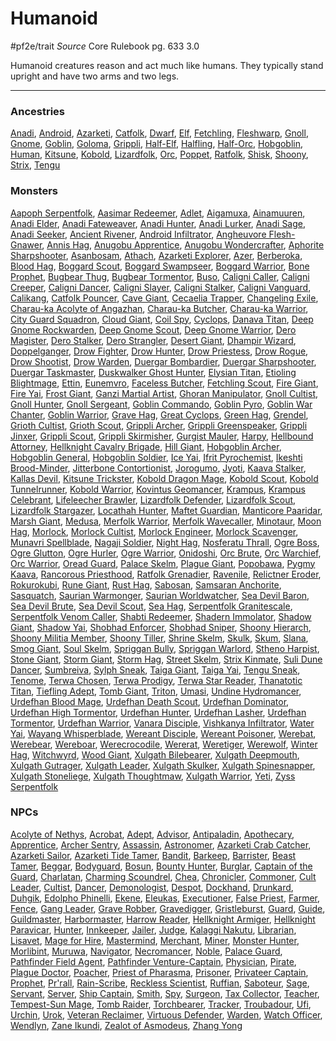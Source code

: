 # Humanoid
#pf2e/trait 
*Source* Core Rulebook pg. 633 3.0

Humanoid creatures reason and act much like humans. They typically stand upright and have two arms and two legs.

---

### Ancestries
[Anadi](Anadi), [Android](Android), [Azarketi](Azarketi), [Catfolk](Catfolk), [Dwarf](Dwarf), [Elf](Elf), [Fetchling](Fetchling), [Fleshwarp](Fleshwarp), [Gnoll](Gnoll), [Gnome](Gnome), [Goblin](Goblin), [Goloma](Goloma), [Grippli](Grippli), [Half-Elf](Half-Elf), [Halfling](Halfling), [Half-Orc](Half-Orc), [Hobgoblin](Hobgoblin), [Human](Human), [Kitsune](Kitsune), [Kobold](Kobold), [Lizardfolk](Lizardfolk), [Orc](Orc), [Poppet](Poppet), [Ratfolk](Ratfolk), [Shisk](Shisk), [Shoony](Shoony), [Strix](Strix), [Tengu](Tengu)

### Monsters
[Aapoph Serpentfolk](Aapoph%20Serpentfolk), [Aasimar Redeemer](Aasimar%20Redeemer), [Adlet](Adlet), [Aigamuxa](Aigamuxa), [Ainamuuren](Ainamuuren), [Anadi Elder](Anadi%20Elder), [Anadi Fateweaver](Anadi%20Fateweaver), [Anadi Hunter](Anadi%20Hunter), [Anadi Lurker](Anadi%20Lurker), [Anadi Sage](Anadi%20Sage), [Anadi Seeker](Anadi%20Seeker), [Ancient Rivener](Ancient%20Rivener), [Android Infiltrator](Android%20Infiltrator), [Angheuvore Flesh-Gnawer](Angheuvore%20Flesh-Gnawer), [Annis Hag](Annis%20Hag), [Anugobu Apprentice](Anugobu%20Apprentice), [Anugobu Wondercrafter](Anugobu%20Wondercrafter), [Aphorite Sharpshooter](Aphorite%20Sharpshooter), [Asanbosam](Asanbosam), [Athach](Athach), [Azarketi Explorer](Azarketi%20Explorer), [Azer](Azer), [Berberoka](Berberoka), [Blood Hag](Blood%20Hag), [Boggard Scout](Boggard%20Scout), [Boggard Swampseer](Boggard%20Swampseer), [Boggard Warrior](Boggard%20Warrior), [Bone Prophet](Bone%20Prophet), [Bugbear Thug](Bugbear%20Thug), [Bugbear Tormentor](Bugbear%20Tormentor), [Buso](Buso), [Caligni Caller](Caligni%20Caller), [Caligni Creeper](Caligni%20Creeper), [Caligni Dancer](Caligni%20Dancer), [Caligni Slayer](Caligni%20Slayer), [Caligni Stalker](Caligni%20Stalker), [Caligni Vanguard](Caligni%20Vanguard), [Calikang](Calikang), [Catfolk Pouncer](Catfolk%20Pouncer), [Cave Giant](Cave%20Giant), [Cecaelia Trapper](Cecaelia%20Trapper), [Changeling Exile](Changeling%20Exile), [Charau-ka Acolyte of Angazhan](Charau-ka%20Acolyte%20of%20Angazhan), [Charau-ka Butcher](Charau-ka%20Butcher), [Charau-ka Warrior](Charau-ka%20Warrior), [City Guard Squadron](City%20Guard%20Squadron), [Cloud Giant](Cloud%20Giant), [Coil Spy](Coil%20Spy), [Cyclops](Cyclops), [Danava Titan](Danava%20Titan), [Deep Gnome Rockwarden](Deep%20Gnome%20Rockwarden), [Deep Gnome Scout](Deep%20Gnome%20Scout), [Deep Gnome Warrior](Deep%20Gnome%20Warrior), [Dero Magister](Dero%20Magister), [Dero Stalker](Dero%20Stalker), [Dero Strangler](Dero%20Strangler), [Desert Giant](Desert%20Giant), [Dhampir Wizard](Dhampir%20Wizard), [Doppelganger](Doppelganger), [Drow Fighter](Drow%20Fighter), [Drow Hunter](Drow%20Hunter), [Drow Priestess](Drow%20Priestess), [Drow Rogue](Drow%20Rogue), [Drow Shootist](Drow%20Shootist), [Drow Warden](Drow%20Warden), [Duergar Bombardier](Duergar%20Bombardier), [Duergar Sharpshooter](Duergar%20Sharpshooter), [Duergar Taskmaster](Duergar%20Taskmaster), [Duskwalker Ghost Hunter](Duskwalker%20Ghost%20Hunter), [Elysian Titan](Elysian%20Titan), [Etioling Blightmage](Etioling%20Blightmage), [Ettin](Ettin), [Eunemvro](Eunemvro), [Faceless Butcher](Faceless%20Butcher), [Fetchling Scout](Fetchling%20Scout), [Fire Giant](Fire%20Giant), [Fire Yai](Fire%20Yai), [Frost Giant](Frost%20Giant), [Ganzi Martial Artist](Ganzi%20Martial%20Artist), [Ghoran Manipulator](Ghoran%20Manipulator), [Gnoll Cultist](Gnoll%20Cultist), [Gnoll Hunter](Gnoll%20Hunter), [Gnoll Sergeant](Gnoll%20Sergeant), [Goblin Commando](Goblin%20Commando), [Goblin Pyro](Goblin%20Pyro), [Goblin War Chanter](Goblin%20War%20Chanter), [Goblin Warrior](Goblin%20Warrior), [Grave Hag](Grave%20Hag), [Great Cyclops](Great%20Cyclops), [Green Hag](Green%20Hag), [Grendel](Grendel), [Grioth Cultist](Grioth%20Cultist), [Grioth Scout](Grioth%20Scout), [Grippli Archer](Grippli%20Archer), [Grippli Greenspeaker](Grippli%20Greenspeaker), [Grippli Jinxer](Grippli%20Jinxer), [Grippli Scout](Grippli%20Scout), [Grippli Skirmisher](Grippli%20Skirmisher), [Gurgist Mauler](Gurgist%20Mauler), [Harpy](Harpy), [Hellbound Attorney](Hellbound%20Attorney), [Hellknight Cavalry Brigade](Hellknight%20Cavalry%20Brigade), [Hill Giant](Hill%20Giant), [Hobgoblin Archer](Hobgoblin%20Archer), [Hobgoblin General](Hobgoblin%20General), [Hobgoblin Soldier](Hobgoblin%20Soldier), [Ice Yai](Ice%20Yai), [Ifrit Pyrochemist](Ifrit%20Pyrochemist), [Ikeshti Brood-Minder](Ikeshti%20Brood-Minder), [Jitterbone Contortionist](Jitterbone%20Contortionist), [Jorogumo](Jorogumo), [Jyoti](Jyoti), [Kaava Stalker](Kaava%20Stalker), [Kallas Devil](Kallas%20Devil), [Kitsune Trickster](Kitsune%20Trickster), [Kobold Dragon Mage](Kobold%20Dragon%20Mage), [Kobold Scout](Kobold%20Scout), [Kobold Tunnelrunner](Kobold%20Tunnelrunner), [Kobold Warrior](Kobold%20Warrior), [Kovintus Geomancer](Kovintus%20Geomancer), [Krampus](Krampus), [Krampus Celebrant](Krampus%20Celebrant), [Lifeleecher Brawler](Lifeleecher%20Brawler), [Lizardfolk Defender](Lizardfolk%20Defender), [Lizardfolk Scout](Lizardfolk%20Scout), [Lizardfolk Stargazer](Lizardfolk%20Stargazer), [Locathah Hunter](Locathah%20Hunter), [Maftet Guardian](Maftet%20Guardian), [Manticore Paaridar](Manticore%20Paaridar), [Marsh Giant](Marsh%20Giant), [Medusa](Medusa), [Merfolk Warrior](Merfolk%20Warrior), [Merfolk Wavecaller](Merfolk%20Wavecaller), [Minotaur](Minotaur), [Moon Hag](Moon%20Hag), [Morlock](Morlock), [Morlock Cultist](Morlock%20Cultist), [Morlock Engineer](Morlock%20Engineer), [Morlock Scavenger](Morlock%20Scavenger), [Munavri Spellblade](Munavri%20Spellblade), [Nagaji Soldier](Nagaji%20Soldier), [Night Hag](Night%20Hag), [Nosferatu Thrall](Nosferatu%20Thrall), [Ogre Boss](Ogre%20Boss), [Ogre Glutton](Ogre%20Glutton), [Ogre Hurler](Ogre%20Hurler), [Ogre Warrior](Ogre%20Warrior), [Onidoshi](Onidoshi), [Orc Brute](Orc%20Brute), [Orc Warchief](Orc%20Warchief), [Orc Warrior](Orc%20Warrior), [Oread Guard](Oread%20Guard), [Palace Skelm](Palace%20Skelm), [Plague Giant](Plague%20Giant), [Popobawa](Popobawa), [Pygmy Kaava](Pygmy%20Kaava), [Rancorous Priesthood](Rancorous%20Priesthood), [Ratfolk Grenadier](Ratfolk%20Grenadier), [Ravenile](Ravenile), [Relictner Eroder](Relictner%20Eroder), [Rokurokubi](Rokurokubi), [Rune Giant](Rune%20Giant), [Rust Hag](Rust%20Hag), [Sabosan](Sabosan), [Samsaran Anchorite](Samsaran%20Anchorite), [Sasquatch](Sasquatch), [Saurian Warmonger](Saurian%20Warmonger), [Saurian Worldwatcher](Saurian%20Worldwatcher), [Sea Devil Baron](Sea%20Devil%20Baron), [Sea Devil Brute](Sea%20Devil%20Brute), [Sea Devil Scout](Sea%20Devil%20Scout), [Sea Hag](Sea%20Hag), [Serpentfolk Granitescale](Serpentfolk%20Granitescale), [Serpentfolk Venom Caller](Serpentfolk%20Venom%20Caller), [Shabti Redeemer](Shabti%20Redeemer), [Shadern Immolator](Shadern%20Immolator), [Shadow Giant](Shadow%20Giant), [Shadow Yai](Shadow%20Yai), [Shobhad Enforcer](Shobhad%20Enforcer), [Shobhad Sniper](Shobhad%20Sniper), [Shoony Hierarch](Shoony%20Hierarch), [Shoony Militia Member](Shoony%20Militia%20Member), [Shoony Tiller](Shoony%20Tiller), [Shrine Skelm](Shrine%20Skelm), [Skulk](Skulk), [Skum](Skum), [Slana](Slana), [Smog Giant](Smog%20Giant), [Soul Skelm](Soul%20Skelm), [Spriggan Bully](Spriggan%20Bully), [Spriggan Warlord](Spriggan%20Warlord), [Stheno Harpist](Stheno%20Harpist), [Stone Giant](Stone%20Giant), [Storm Giant](Storm%20Giant), [Storm Hag](Storm%20Hag), [Street Skelm](Street%20Skelm), [Strix Kinmate](Strix%20Kinmate), [Suli Dune Dancer](Suli%20Dune%20Dancer), [Sumbreiva](Sumbreiva), [Sylph Sneak](Sylph%20Sneak), [Taiga Giant](Taiga%20Giant), [Taiga Yai](Taiga%20Yai), [Tengu Sneak](Tengu%20Sneak), [Tenome](Tenome), [Terwa Chosen](Terwa%20Chosen), [Terwa Prodigy](Terwa%20Prodigy), [Terwa Star Reader](Terwa%20Star%20Reader), [Thanatotic Titan](Thanatotic%20Titan), [Tiefling Adept](Tiefling%20Adept), [Tomb Giant](Tomb%20Giant), [Triton](Triton), [Umasi](Umasi), [Undine Hydromancer](Undine%20Hydromancer), [Urdefhan Blood Mage](Urdefhan%20Blood%20Mage), [Urdefhan Death Scout](Urdefhan%20Death%20Scout), [Urdefhan Dominator](Urdefhan%20Dominator), [Urdefhan High Tormentor](Urdefhan%20High%20Tormentor), [Urdefhan Hunter](Urdefhan%20Hunter), [Urdefhan Lasher](Urdefhan%20Lasher), [Urdefhan Tormentor](Urdefhan%20Tormentor), [Urdefhan Warrior](Urdefhan%20Warrior), [Vanara Disciple](Vanara%20Disciple), [Vishkanya Infiltrator](Vishkanya%20Infiltrator), [Water Yai](Water%20Yai), [Wayang Whisperblade](Wayang%20Whisperblade), [Wereant Disciple](Wereant%20Disciple), [Wereant Poisoner](Wereant%20Poisoner), [Werebat](Werebat), [Werebear](Werebear), [Wereboar](Wereboar), [Werecrocodile](Werecrocodile), [Wererat](Wererat), [Weretiger](Weretiger), [Werewolf](Werewolf), [Winter Hag](Winter%20Hag), [Witchwyrd](Witchwyrd), [Wood Giant](Wood%20Giant), [Xulgath Bilebearer](Xulgath%20Bilebearer), [Xulgath Deepmouth](Xulgath%20Deepmouth), [Xulgath Gutrager](Xulgath%20Gutrager), [Xulgath Leader](Xulgath%20Leader), [Xulgath Skulker](Xulgath%20Skulker), [Xulgath Spinesnapper](Xulgath%20Spinesnapper), [Xulgath Stoneliege](Xulgath%20Stoneliege), [Xulgath Thoughtmaw](Xulgath%20Thoughtmaw), [Xulgath Warrior](Xulgath%20Warrior), [Yeti](Yeti), [Zyss Serpentfolk](Zyss%20Serpentfolk)

### NPCs
[Acolyte of Nethys](Acolyte%20of%20Nethys), [Acrobat](Acrobat), [Adept](Adept), [Advisor](Advisor), [Antipaladin](Antipaladin), [Apothecary](Apothecary), [Apprentice](Apprentice), [Archer Sentry](Archer%20Sentry), [Assassin](Assassin), [Astronomer](Astronomer), [Azarketi Crab Catcher](Azarketi%20Crab%20Catcher), [Azarketi Sailor](Azarketi%20Sailor), [Azarketi Tide Tamer](Azarketi%20Tide%20Tamer), [Bandit](Bandit), [Barkeep](Barkeep), [Barrister](Barrister), [Beast Tamer](Beast%20Tamer), [Beggar](Beggar), [Bodyguard](Bodyguard), [Bosun](Bosun), [Bounty Hunter](Bounty%20Hunter), [Burglar](Burglar), [Captain of the Guard](Captain%20of%20the%20Guard), [Charlatan](Charlatan), [Charming Scoundrel](Charming%20Scoundrel), [Chea](Chea), [Chronicler](Chronicler), [Commoner](Commoner), [Cult Leader](Cult%20Leader), [Cultist](Cultist), [Dancer](Dancer), [Demonologist](Demonologist), [Despot](Despot), [Dockhand](Dockhand), [Drunkard](Drunkard), [Duhgik](Duhgik), [Edolpho Phinelli](Edolpho%20Phinelli), [Ekene](Ekene), [Eleukas](Eleukas), [Executioner](Executioner), [False Priest](False%20Priest), [Farmer](Farmer), [Fence](Fence), [Gang Leader](Gang%20Leader), [Grave Robber](Grave%20Robber), [Gravedigger](Gravedigger), [Gristleburst](Gristleburst), [Guard](Guard), [Guide](Guide), [Guildmaster](Guildmaster), [Harbormaster](Harbormaster), [Harrow Reader](Harrow%20Reader), [Hellknight Armiger](Hellknight%20Armiger), [Hellknight Paravicar](Hellknight%20Paravicar), [Hunter](Hunter), [Innkeeper](Innkeeper), [Jailer](Jailer), [Judge](Judge), [Kalaggi Nakutu](Kalaggi%20Nakutu), [Librarian](Librarian), [Lisavet](Lisavet), [Mage for Hire](Mage%20for%20Hire), [Mastermind](Mastermind), [Merchant](Merchant), [Miner](Miner), [Monster Hunter](Monster%20Hunter), [Morlibint](Morlibint), [Muruwa](Muruwa), [Navigator](Navigator), [Necromancer](Necromancer), [Noble](Noble), [Palace Guard](Palace%20Guard), [Pathfinder Field Agent](Pathfinder%20Field%20Agent), [Pathfinder Venture-Captain](Pathfinder%20Venture-Captain), [Physician](Physician), [Pirate](Pirate), [Plague Doctor](Plague%20Doctor), [Poacher](Poacher), [Priest of Pharasma](Priest%20of%20Pharasma), [Prisoner](Prisoner), [Privateer Captain](Privateer%20Captain), [Prophet](Prophet), [Pr'rall](Pr'rall), [Rain-Scribe](Rain-Scribe), [Reckless Scientist](Reckless%20Scientist), [Ruffian](Ruffian), [Saboteur](Saboteur), [Sage](Sage), [Servant](Servant), [Server](Server), [Ship Captain](Ship%20Captain), [Smith](Smith), [Spy](Spy), [Surgeon](Surgeon), [Tax Collector](Tax%20Collector), [Teacher](Teacher), [Tempest-Sun Mage](Tempest-Sun%20Mage), [Tomb Raider](Tomb%20Raider), [Torchbearer](Torchbearer), [Tracker](Tracker), [Troubadour](Troubadour), [Ufi](Ufi), [Urchin](Urchin), [Urok](Urok), [Veteran Reclaimer](Veteran%20Reclaimer), [Virtuous Defender](Virtuous%20Defender), [Warden](Warden), [Watch Officer](Watch%20Officer), [Wendlyn](Wendlyn), [Zane Ikundi](Zane%20Ikundi), [Zealot of Asmodeus](Zealot%20of%20Asmodeus), [Zhang Yong](Zhang%20Yong)